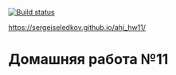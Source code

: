 [![Build status](https://ci.appveyor.com/api/projects/status/c29yygoyswv3h40t?svg=true)](https://ci.appveyor.com/project/SergeiSeledkov/ahj-hw11)

https://sergeiseledkov.github.io/ahj_hw11/

# Домашняя работа №11
